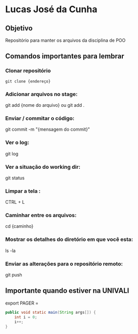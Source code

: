 # Lucas José da Cunha

## Objetivo
Repositório para manter os arquivos da disciplina de POO

## Comandos importantes para lembrar
### Clonar repositório
```
git clone {endereço}
```

### Adicionar arquivos no stage:
git add {nome do arquivo}
ou
git add .

### Enviar / commitar o código:
git commit -m "{mensagem do commit}"

### Ver o log: 
git log

### Ver a situação do working dir:
git status

### Limpar a tela :
CTRL + L 

### Caminhar entre os arquivos:
cd {caminho}

### Mostrar os detalhes do diretório em que você esta: 
ls -la

### Enviar as alterações para o repositório remoto:
git push

## Importante quando estiver na UNIVALI
export PAGER = 

```java
public void static main(String args[]) {
	int i = 0;
	i++;
}
```